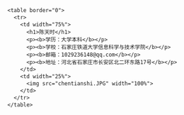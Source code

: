     <table border="0">
      <tr>
        <td width="75%">
          <h1>陈天时</h1>
          <p><b>学历：大学本科</b></p>
          <p><b>学校：石家庄铁道大学信息科学与技术学院</b></p>
          <p><b>邮箱：1029236148@qq.com</b></p>
          <p><b>地址：河北省石家庄市长安区北二环东路17号</b></p>
        </td>
        <td width="25%">
          <img src="chentianshi.JPG" width="100%">     
        </td>
      </tr>
    </table>
